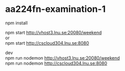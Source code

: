 # aa224fn-examination-1
npm install

npm start http://vhost3.lnu.se:20080/weekend   
or   
npm start http://cscloud304.lnu.se:8080   

dev   
npm run nodemon http://vhost3.lnu.se:20080/weekend   
npm run nodemon http://cscloud304.lnu.se:8080 
